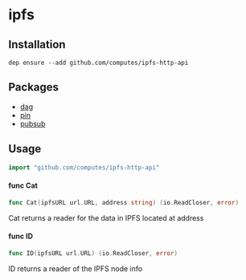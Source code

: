 # ipfs


## Installation

```shell
dep ensure --add github.com/computes/ipfs-http-api
```

## Packages

* [dag](dag)
* [pin](pin)
* [pubsub](pubsub)


## Usage

```go
import "github.com/computes/ipfs-http-api"
```

#### func  Cat

```go
func Cat(ipfsURL url.URL, address string) (io.ReadCloser, error)
```
Cat returns a reader for the data in IPFS located at address

#### func  ID

```go
func ID(ipfsURL url.URL) (io.ReadCloser, error)
```

ID returns a reader of the IPFS node info
